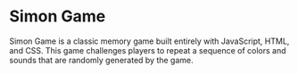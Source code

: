 # Simon Game
Simon Game is a classic memory game built entirely with JavaScript, HTML, and CSS. This game challenges players to repeat a sequence of colors and sounds that are randomly generated by the game.
